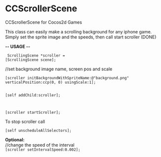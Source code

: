 CCScrollerScene
===============

CCScrollerScene for Cocos2d Games

This class can easily make a scrolling background for any iphone game.
Simply set the sprite image and the speeds, then call start scroller (DONE)

<b>-- USAGE --</b><p>
<code>
ScrollingScene *scroller = [ScrollingScene scene];</code>
<p/>//set background image name, screen pos and scale <br/>
<code>
[scroller initBackgroundWithSpriteName:@"background.png" verticalPosition:ccp(0, 0) usingScale:1];

[self addChild:scroller];

[scroller startScroller];</code>
<p/>
To stop scroller call<br/>
<code>
[self unscheduleAllSelectors];
</code>
<p>
<b>Optional:</b>
<br/>
//change the speed of the interval
<br/>
<code>[scroller setIntervalSpeed:0.002];</code>


